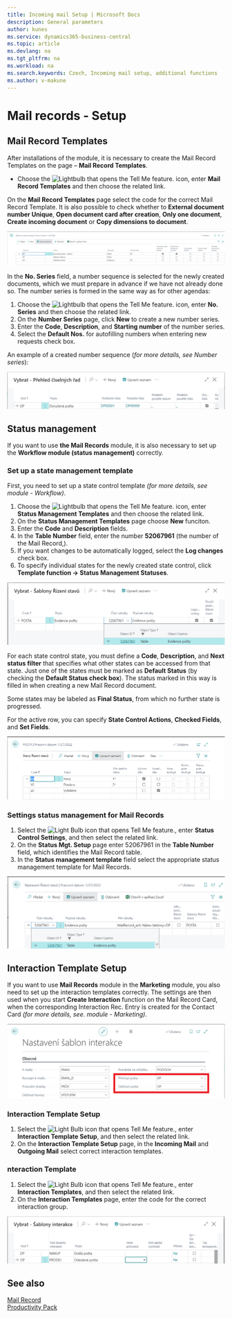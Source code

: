 ```yaml
---
title: Incoming mail Setup | Microsoft Docs
description: General parameters
author: kunes
ms.service: dynamics365-business-central
ms.topic: article
ms.devlang: na
ms.tgt_pltfrm: na
ms.workload: na
ms.search.keywords: Czech, Incoming mail setup, additional functions
ms.author: v-makune
---
```

# Mail records - Setup
## Mail Record Templates
After installations of the module, it is necessary to create the Mail Record Templates on the page – **Mail Record Templates**.

- Choose the ![Lightbulb that opens the Tell Me feature.](media/ui-search/search_small.png "Tell me what you want to do") icon, enter **Mail Record Templates** and then choose the related link.

On the **Mail Record Templates** page select the code for the correct Mail Record Template. It is also possible to check whether to **External document number Unique**, **Open document card after creation**, **Only one document**, **Create incoming document** or **Copy dimensions to document**.

![Template setup](media/IM-layout.png)

In the **No. Series** field, a number sequence is selected for the newly created documents, which we must prepare in advance if we have not already done so. The number series is formed in the same way as for other agendas:

1. Choose the ![Lightbulb that opens the Tell Me feature.](media/ui-search/search_small.png "Tell me what you want to do") icon, enter **No. Series** and then choose the related link.
2. On the **Number Series** page, click **New** to create a new number series.
3. Enter the **Code**, **Description**, and **Starting number** of the number series.
4. Select the **Default Nos.** for autofilling numbers when entering new requests check box.

An example of a created number sequence (*for more details, see Number series*):

![Overview of No. Series](media/IM-no-series.png)
## Status management

If you want to use **the Mail Records** module, it is also necessary to set up the **Workflow module (status management)** correctly.

### Set up a state management template

First, you need to set up a state control template *(for more details, see module - Workflow)*.

1. Choose the ![Lightbulb that opens the Tell Me feature.](media/ui-search/search_small.png "Tell me what you want to do") icon, enter **Status Management Templates** and then choose the related link.
2. On the **Status Management Templates** page choose **New** funciton.
3. Enter the **Code** and **Description** fields.
4. In the **Table Number** field, enter the number **52067961** (the number of the Mail Record,).
5. If you want changes to be automatically logged, select the **Log changes** check box.
6. To specify individual states for the newly created state control, click **Template function → Status Management Statuses**.

![Status management Templates](media/IM-status-mgt-setup.png)

For each state control state, you must define a **Code**, **Description**, and **Next status filter** that specifies what other states can be accessed from that state. Just one of the states must be marked as **Default Status** (by checking the **Default Status check box**). The status marked in this way is filled in when creating a new Mail Record document.

Some states may be labeled as **Final Status**, from which no further state is progressed.

For the active row, you can specify **State Control Actions**, **Checked Fields**, and **Set Fields**.

![Status management states - Mail](media/IM-mail-records.png)
### Settings status management for Mail Records

1. Select the ![Light Bulb icon that opens Tell Me feature.](media/ui-search/search_small.png " me what you want to do"), enter **Status Control Settings**, and then select the related link.
2. On the **Status Mgt. Setup** page enter 52067961 in the **Table Number** field, which identifies the Mail Record table.
3. In the **Status management template** field select the appropriate status management template for Mail Records.

![Status management Templates](media/IM-mail-mgt-setup.png)
## Interaction Template Setup

If you want to use **Mail Records** module in the **Marketing** module, you also need to set up the interaction templates correctly. The settings are then used when you start **Create Interaction** function on the Mail Record Card, when the corresponding Interaction Rec. Entry is created for the Contact Card *(for more details, see. module - Marketing)*.

![Set up interaction templates](media/IM-interaction-template-setup.png)

### Interaction Template Setup

1. Select the ![Light Bulb icon that opens Tell Me feature.](media/ui-search/search_small.png " me what you want to do"), enter **Interaction Template Setup**, and then select the related link.
2. On the **Interaction Template Setup** page, in the **Incoming Mail** and **Outgoing Mail** select correct interaction templates.

### nteraction Template

1. Select the ![Light Bulb icon that opens Tell Me feature.](media/ui-search/search_small.png " me what you want to do"), enter **Interaction Templates**, and then select the related link.
2. On the **Interaction Templates** page, enter the code for the correct interaction group.

![Interaction Template](media/IM-interaction-templates.png)





## See also

[Mail Record](incoming-mail.md)  
[Productivity Pack](productivity-pack.md)
